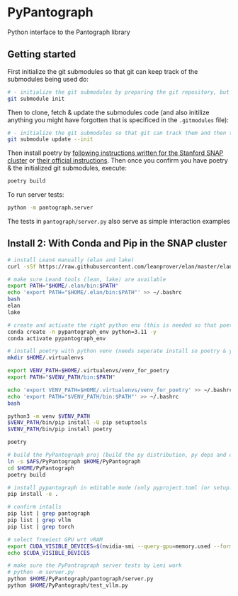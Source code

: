# PyPantograph

Python interface to the Pantograph library

## Getting started

First initialize the git submodules so that git can keep track of the submodules being used do:
```bash
# - initialize the git submodules by preparing the git repository, but it does not clone or fetch them, just init's git's internal configs
git submodule init
```
Then to clone, fetch & update the submodules code (and also initilize anything you might have forgotten that is specificed in the `.gitmodules` file):
```bash
# - initialize the git submodules so that git can track them and then the update clone/fetches & updates the submodules
git submodule update --init
```

Then install poetry by [following instructions written for the Stanford SNAP cluster](https://github.com/brando90/snap-cluster-setup?tab=readme-ov-file#poetry) or [their official instructions](https://python-poetry.org/docs/#installing-manually). 
Then once you confirm you have poetry & the initialized git submodules, execute:
```bash
poetry build
```
To run server tests:
``` bash
python -m pantograph.server
```
The tests in `pantograph/server.py` also serve as simple interaction examples


## Install 2: With Conda and Pip in the SNAP cluster

```bash
# install Lean4 manually (elan and lake)
curl -sSf https://raw.githubusercontent.com/leanprover/elan/master/elan-init.sh | sh -s -- -y

# make sure Lean4 tools (lean, lake) are available 
export PATH="$HOME/.elan/bin:$PATH"
echo 'export PATH="$HOME/.elan/bin:$PATH"' >> ~/.bashrc
bash
elan
lake

# create and activate the right python env (this is needed so that poetry build works)
conda create -n pypantograph_env python=3.11 -y
conda activate pypantograph_env

# install poetry with python venv (needs seperate install so poetry & your projs deps don't crash)
mkdir $HOME/.virtualenvs

export VENV_PATH=$HOME/.virtualenvs/venv_for_poetry
export PATH="$VENV_PATH/bin:$PATH"

echo 'export VENV_PATH=$HOME/.virtualenvs/venv_for_poetry' >> ~/.bashrc
echo 'export PATH="$VENV_PATH/bin:$PATH"' >> ~/.bashrc
bash

python3 -m venv $VENV_PATH
$VENV_PATH/bin/pip install -U pip setuptools
$VENV_PATH/bin/pip install poetry

poetry

# build the PyPantograph proj (build the py distribution, py deps and custom (lean4) installs)
ln -s $AFS/PyPantograph $HOME/PyPantograph
cd $HOME/PyPantograph
poetry build

# install pypantograph in editable mode (only pyproject.toml (or setup.py!) needed! Assuming your at the proj root)
pip install -e . 

# confirm intalls
pip list | grep pantograph
pip list | grep vllm
pip list | grep torch

# select freeiest GPU wrt vRAM
export CUDA_VISIBLE_DEVICES=$(nvidia-smi --query-gpu=memory.used --format=csv,nounits,noheader | awk '{print NR-1 " " $1}' | sort -nk2 | head -n1 | cut -d' ' -f1)
echo $CUDA_VISIBLE_DEVICES

# make sure the PyPantrograph server tests by Leni work
# python -m server.py
python $HOME/PyPantograph/pantograph/server.py
python $HOME/PyPantograph/test_vllm.py
```
